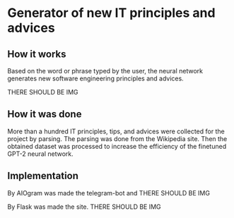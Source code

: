 # Generator of new IT principles and advices

## How it works
Based on the word or phrase typed by the user, the neural network generates new software engineering principles and advices.

THERE SHOULD BE IMG

## How it was done
More than a hundred IT principles, tips, and advices were collected for the project by parsing. The parsing was done from the Wikipedia site. Then the obtained dataset was processed to increase the efficiency of the finetuned GPT-2 neural network.

## Implementation
By AIOgram was made the telegram-bot and 
THERE SHOULD BE IMG

By Flask was made the site.
THERE SHOULD BE IMG